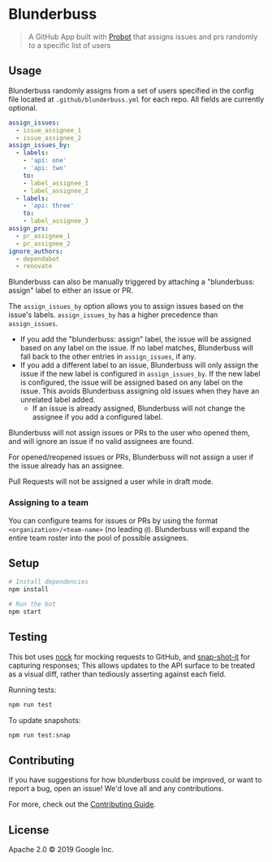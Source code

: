 # Blunderbuss

> A GitHub App built with [Probot](https://github.com/probot/probot) that assigns issues and prs
randomly to a specific list of users

## Usage

Blunderbuss randomly assigns from a set of users specified in the config file located at
`.github/blunderbuss.yml` for each repo. All fields are currently optional.

```yaml
assign_issues:
  - issue_assignee_1
  - issue_assignee_2
assign_issues_by:
  - labels:
    - 'api: one'
    - 'api: two'
    to:
    - label_assignee_1
    - label_assignee_2
  - labels:
    - 'api: three'
    to:
    - label_assignee_3
assign_prs:
  - pr_assignee_1
  - pr_assignee_2
ignore_authors:
  - dependabot
  - renovate
```

Blunderbuss can also be manually triggered by attaching a "blunderbuss: assign" label to either an
issue or PR.

The `assign_issues_by` option allows you to assign issues based on the issue's
labels.
`assign_issues_by` has a higher precedence than `assign_issues`.

* If you add the "blunderbuss: assign" label, the issue will be assigned based
  on any label on the issue. If no label matches, Blunderbuss will fall back to
  the other entries in `assign_issues`, if any.
* If you add a different label to an issue, Blunderbuss will only assign the
  issue if the new label is configured in `assign_issues_by`. If the new label
  is configured, the issue will be assigned based on any label on the issue.
  This avoids Blunderbuss assigning old issues when they have an unrelated label
  added.
  * If an issue is already assigned, Blunderbuss will not change the assignee if
    you add a configured label.

Blunderbuss will not assign issues or PRs to the user who opened them, and will ignore an issue
if no valid assignees are found.

For opened/reopened issues or PRs, Blunderbuss will not assign a user if the issue already has an
assignee.

Pull Requests will not be assigned a user while in draft mode.

### Assigning to a team

You can configure teams for issues or PRs by using the format `<organization>/<team-name>` (no leading `@`).
Blunderbuss will expand the entire team roster into the pool of possible assignees.

## Setup

```sh
# Install dependencies
npm install

# Run the bot
npm start
```

## Testing

This bot uses [nock](https://www.npmjs.com/package/nock) for mocking requests
to GitHub, and [snap-shot-it](https://www.npmjs.com/package/snap-shot-it) for capturing
responses; This allows updates to the API surface to be treated as a visual diff,
rather than tediously asserting against each field.

Running tests:

```sh
npm run test
```

To update snapshots:

```sh
npm run test:snap
```

## Contributing

If you have suggestions for how blunderbuss could be improved, or want to report a bug, open an issue! We'd love all and any contributions.

For more, check out the [Contributing Guide](../../CONTRIBUTING.md).

## License

Apache 2.0 © 2019 Google Inc.

